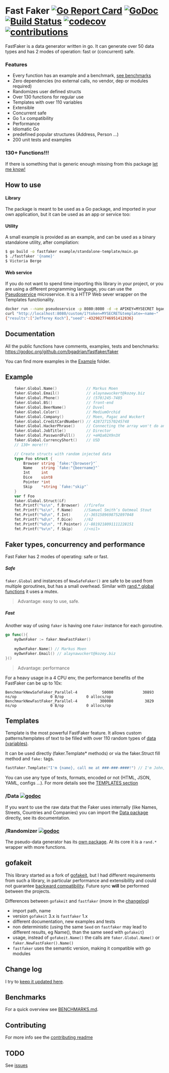 # Fast Faker [![Go Report Card](https://goreportcard.com/badge/github.com/bgadrian/fastfaker)](https://goreportcard.com/report/github.com/bgadrian/fastfaker) [![GoDoc](https://godoc.org/github.com/bgadrian/fastfaker?status.svg)](https://godoc.org/github.com/bgadrian/fastfaker/faker) [![Build Status](https://travis-ci.com/bgadrian/fastfaker.svg?branch=master)](https://travis-ci.com/bgadrian/fastfaker) [![codecov](https://codecov.io/gh/bgadrian/fastfaker/branch/master/graph/badge.svg)](https://codecov.io/gh/bgadrian/fastfaker) [![contributions](https://img.shields.io/badge/contributions-welcome-brightgreen.svg?style=flat)](https://github.com/bgadrian/fastfaker/issues)

FastFaker is a data generator written in go. It can generate over 50 data types and has 2 modes of operation: fast or (concurrent) safe.

### Features
- Every function has an example and a benchmark,
[see benchmarks](https://github.com/bgadrian/fastfaker/blob/master/BENCHMARKS.md)
- Zero dependencies (no external calls, no vendor, dep or modules required)
- Randomizes user defined structs
- Over 130 functions for regular use
- Templates with over 110 variables
- Extensible
- Concurrent safe
- Go 1.x compatibility
- Performance
- Idiomatic Go
- predefined popular structures (Address, Person ...)
- 200 unit tests and examples

### 130+ Functions!!!
If there is something that is generic enough missing from this package [let me know!](./CONTRIBUTING.md)

## How to use
#### Library 
The package is meant to be used as a Go package, and imported in your own application, but it can be used as an app or service too:

#### Utility
A small example is provided as an example, and can be used as a binary standalone utility, after compilation:
```bash
$ go build -o fastfaker example/standalone-template/main.go
$ ./fastfaker '{name}'
$ Victoria Berge
```
#### Web service
If you do not want to spend time importing this library in your project, or you are using a different programming language, you can use the [Pseudoservice](https://github.com/bgadrian/pseudoservice) microservice. It is a HTTP Web sever wrapper on the Templates functionality.

```bash
docker run --name pseudoservice -p 8080:8080 -d -e APIKEY=MYSECRET bgadrian/pseudoservice
curl "http://localhost:8080/custom/1?token=MYSECRET&template=~name~"
{"results":["Jefferey Koch"],"seed":-4329827746951412836}
```

## Documentation
All the public functions have comments, examples, tests and benchmarks: https://godoc.org/github.com/bgadrian/fastfaker/faker

You can find more examples in the [Example](./example/) folder.

## Example
```go
	faker.Global.Name()             // Markus Moen
	faker.Global.Email()            // alaynawuckert@kozey.biz
	faker.Global.Phone()            // (570)245-7485
	faker.Global.BS()               // front-end
	faker.Global.BeerName()         // Duvel
	faker.Global.Color()            // MediumOrchid
	faker.Global.Company()          // Moen, Pagac and Wuckert
	faker.Global.CreditCardNumber() // 4287271570245748
	faker.Global.HackerPhrase()     // Connecting the array won't do anything, we need to generate the haptic COM driver!
	faker.Global.JobTitle()         // Director
	faker.Global.PasswordFull()     // +eHQa02X9n3X
	faker.Global.CurrencyShort()    // USD
	// 130+ more!!!

	// Create structs with random injected data
	type Foo struct {
		Browser string `fake:"{browser}"`
		Name    string `fake:"{beername}"`
		Int     int
		Dice    uint8
		Pointer *int
		Skip    *string `fake:"skip"`
	}
	var f Foo
	faker.Global.Struct(&f)
	fmt.Printf("%s\n", f.Browser)  //firefox
	fmt.Printf("%s\n", f.Name)     //Samuel Smith’s Oatmeal Stout
	fmt.Printf("%d\n", f.Int)      //-3651589698752897048
	fmt.Printf("%d\n", f.Dice)     //62
	fmt.Printf("%d\n", *f.Pointer) //-8819218091111228151
	fmt.Printf("%v\n", f.Skip)     //<nil>
```

## Faker types, concurrency and performance
Fast Faker has 2 modes of operating: safe or fast. 
    
##### Safe
`faker.Global` and instances of `NewSafeFaker()` are safe to be used from multiple goroutines, but has a small overhead. Similar with [rand.* global functions](https://golang.org/src/math/rand/rand.go?#L288) it uses a mutex.

> Advantage: easy to use, safe.

##### Fast
Another way of using `faker` is having one `Faker` instance for each goroutine. 
```go
go func(){
    myOwnFaker := faker.NewFastFaker()
    
    myOwnFaker.Name() // Markus Moen
    myOwnFaker.Email() // alaynawuckert@kozey.biz
}()
```

> Advantage: performance

For a heavy usage in a 4 CPU env, the performance benefits of the FastFaker can be up to 10x:
```
BenchmarkNewSafeFaker_Parallel-4           50000             30893 ns/op               0 B/op          0 allocs/op
BenchmarkNewFastFaker_Parallel-4          300000              3829 ns/op               0 B/op          0 allocs/op
```

## Templates
Template is the most powerful FastFaker feature. It allows custom patterns/templates of text to be filled with over 110 random types of [data (variables)](./TEMPLATE_VARIABLES.md).

It can be used directly (faker.Template* methods) or via the faker.Struct fill method and `fake:` tags. 

```go
fastFaker.Template("I'm {name}, call me at ###-###-####!") // I'm John, call me at 152-335-8761!
```

You can use any type of texts, formats, encoded or not (HTML, JSON, YAML, configs ...). For more details see the [TEMPLATES section](./TEMPLATES.md)

### /Data [![godoc](https://godoc.org/github.com/bgadrian/fastfaker?status.svg)](https://godoc.org/github.com/bgadrian/fastfaker/data)
If you want to use the raw data that the Faker uses internally (like Names, Streets, Countries and Companies) you can import the [Data package](./data) directly, see its documentation.

### /Randomizer [![godoc](https://godoc.org/github.com/bgadrian/fastfaker?status.svg)](https://godoc.org/github.com/bgadrian/fastfaker/randomizer)
The pseudo-data generator has its [own package](./randomizer). At its core it is a `rand.*` wrapper with more functions. 

## gofakeit
This library started as a fork of [gofakeit](https://github.com/brianvoe/gofakeit/), but I had different requirements from such a library, in particular performance and extensibility and could not guarantee [backward compatibility](https://github.com/brianvoe/gofakeit/issues/32). Future sync **will** be performed between the projects.

Differences between `gofakeit` and `fastfaker` (more in the [changelog](./CHANGELOG.md))
* import path, name
* version `gofakeit` 3.x is `fastfaker` 1.x
* different documentation, new examples and tests
* non deterministic (using the same `Seed` on `fastfaker` may lead to different results, eg Name(), than the same seed with `gofakeit`)
* usage, instead of `gofakeit.Name()` the calls are `faker.Global.Name()` or `faker.NewFastFaker().Name()`
* `fastfaker` uses the semantic version, making it compatible with go modules

## Change log
I try to [keep it updated here](./CHANGELOG.md).

## Benchmarks
For a quick overview see [BENCHMARKS.md](./BENCHMARKS.md).

## Contributing
For more info see the [contributing readme](./CONTRIBUTING.md)

## TODO
See [issues](https://github.com/bgadrian/fastfaker/issues)

